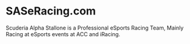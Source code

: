 # SASeRacing.com
Scuderia Alpha Stallone is a Professional eSports Racing Team, Mainly Racing at eSports events at ACC and iRacing.
